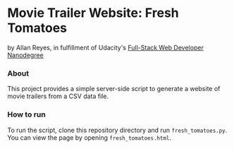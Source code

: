# Movie Trailer Website: Fresh Tomatoes

by Allan Reyes, in fulfillment of Udacity's [Full-Stack Web Developer Nanodegree](https://www.udacity.com/course/nd004)

### About

This project provides a simple server-side script to generate a website of movie trailers from a CSV data file.

### How to run

To run the script, clone this repository directory and run `fresh_tomatoes.py`.  You can view the page by opening `fresh_tomatoes.html`.